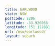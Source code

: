 ```yaml
---
title: EARLWOOD
state: NSW
postcode: 2206
latitude: -33.926056
longitude: 151.122881
url: /nsw/earlwood/
layout: suburb
---
```

